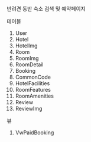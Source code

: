 반려견 동반 숙소 검색 및 예약페이지

테이블
1. User
2. Hotel
3. HotelImg
4. Room 
5. RoomImg
6. RoomDetail
7. Booking
8. CommonCode
9. HotelFacilities
10. RoomFeatures
11. RoomAmenities
12. Review
13. ReviewImg

뷰
1. VwPaidBooking

